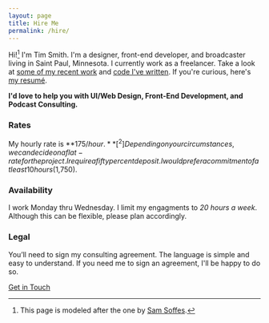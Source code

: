 ```yaml
---
layout: page
title: Hire Me
permalink: /hire/
---
```


Hi![^1] I'm Tim Smith. I'm a designer, front-end developer, and broadcaster living in Saint Paul, Minnesota. I currently work as a freelancer. Take a look at [some of my recent work](/portfolio/) and [code I've written](https://github.com/ttimsmith). If you're curious, here's [my resumé](/resume/).

**I'd love to help you with UI/Web Design, Front-End Development, and Podcast Consulting.**

### Rates
My hourly rate is **$175/hour.**[^2] Depending on your circumstances, we can decide on a flat-rate for the project. I require a fifty percent deposit. I would prefer a commitment of at least 10 hours ($1,750).

### Availability
I work Monday thru Wednesday. I limit my engagments to *20 hours a week*. Although this can be flexible, please plan accordingly.

### Legal
You’ll need to sign my consulting agreement. The language is simple and easy to understand. If you need me to sign an agreement, I'll be happy to do so.

<a href="mailto:smith@ttimsmith.com?subject=Let’s Work Together" class="btn">Get in Touch</a>


[^1]: This page is modeled after the one by [Sam Soffes](http://hire.soff.es/).
[^2]: My rate for Podcast Consulting is $85/hour.
